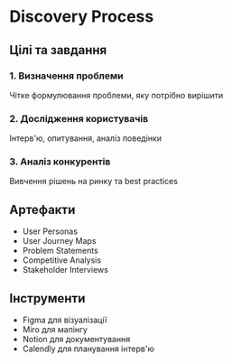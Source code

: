 # Discovery Process

## Цілі та завдання

### 1. Визначення проблеми
Чітке формулювання проблеми, яку потрібно вирішити

### 2. Дослідження користувачів
Інтерв'ю, опитування, аналіз поведінки

### 3. Аналіз конкурентів
Вивчення рішень на ринку та best practices

## Артефакти
- User Personas
- User Journey Maps
- Problem Statements
- Competitive Analysis
- Stakeholder Interviews

## Інструменти
- Figma для візуалізації
- Miro для мапінгу
- Notion для документування
- Calendly для планування інтерв'ю
